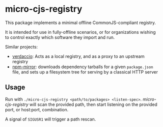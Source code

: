 # micro-cjs-registry

This package implements a minimal offline CommonJS-compliant registry.

It is intended for use in fully-offline scenarios, or for organizations
wishing to control exactly which software they import and run.

Similar projects:
- [verdaccio](https://verdaccio.org/): Acts as a local registry, and as a proxy
  to an upstream registry
- [npm-mirror](https://github.com/mozilla-b2g/npm-mirror): downloads dependency
  tarballs for a given `package.json` file, and sets up a filesystem tree for
  serving by a classical HTTP server


## Usage

Run with `./micro-cjs-registry <path/to/packages> <listen-spec>`.
*micro-cjs-registry* will scan the provided path, then start listening on the
provided port, or host:port, combination.

A signal of `SIGUSR1` will trigger a path rescan.
